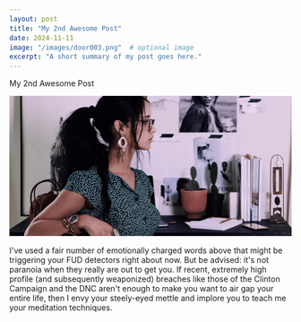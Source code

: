 ```yaml
---
layout: post
title: "My 2nd Awesome Post"
date: 2024-11-11
image: "/images/door003.png"  # optional image
excerpt: "A short summary of my post goes here."
---
```



<p class="meta">My 2nd Awesome Post</p>

<a href="http://www.informationisbeautiful.net/visualizations/worlds-biggest-data-breaches-hacks/">
  <img src="/images/door003.png">
</a>

I've used a fair number of emotionally charged words above that might be
triggering your FUD detectors right about now. But be advised: it's not paranoia
when they really are out to get you. If recent, extremely high profile (and
subsequently weaponized) breaches like those of the Clinton Campaign and the DNC
aren't enough to make you want to air gap your entire life, then I envy your
steely-eyed mettle and implore you to teach me your meditation techniques.
